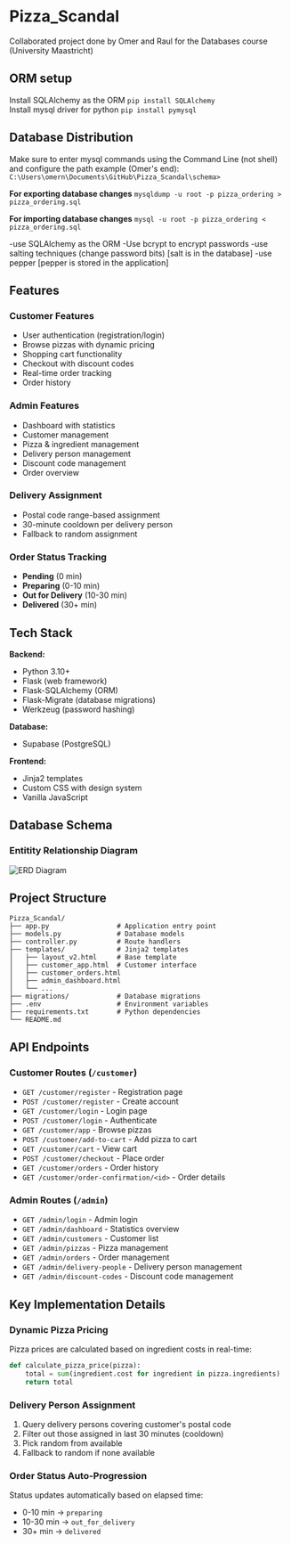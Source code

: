 # Pizza_Scandal
Collaborated project done by Omer and Raul for the Databases course (University Maastricht)
## ORM setup
Install SQLAlchemy as the ORM `pip install SQLAlchemy`  
Install mysql driver for python `pip install pymysql`  

## Database Distribution
Make sure to enter mysql commands using the Command Line (not shell) and configure the path
example (Omer's end): `C:\Users\omern\Documents\GitHub\Pizza_Scandal\schema>`

**For exporting database changes**
`mysqldump -u root -p pizza_ordering > pizza_ordering.sql`

**For importing database changes**
`mysql -u root -p pizza_ordering < pizza_ordering.sql`

-use SQLAlchemy as the ORM
-Use bcrypt to encrypt passwords 
-use salting techniques (change password bits) [salt is in the database]
-use pepper [pepper is stored in the application]

## Features
 
### Customer Features
- User authentication (registration/login)
- Browse pizzas with dynamic pricing
- Shopping cart functionality
- Checkout with discount codes
- Real-time order tracking
- Order history
### Admin Features
- Dashboard with statistics
- Customer management
- Pizza & ingredient management
- Delivery person management
- Discount code management
- Order overview
### Delivery Assignment
- Postal code range-based assignment
- 30-minute cooldown per delivery person
- Fallback to random assignment
### Order Status Tracking
- **Pending** (0 min)
- **Preparing** (0-10 min)
- **Out for Delivery** (10-30 min)
- **Delivered** (30+ min)


## Tech Stack

**Backend:**
- Python 3.10+
- Flask (web framework)
- Flask-SQLAlchemy (ORM)
- Flask-Migrate (database migrations)
- Werkzeug (password hashing)

**Database:**
- Supabase (PostgreSQL)

**Frontend:**
- Jinja2 templates
- Custom CSS with design system
- Vanilla JavaScript

## Database Schema 

### Entitity Relationship Diagram

![ERD Diagram]()

## Project Structure

```
Pizza_Scandal/
├── app.py                 # Application entry point
├── models.py              # Database models
├── controller.py          # Route handlers
├── templates/             # Jinja2 templates
│   ├── layout_v2.html     # Base template
│   ├── customer_app.html  # Customer interface
│   ├── customer_orders.html
│   ├── admin_dashboard.html
│   └── ...
├── migrations/            # Database migrations
├── .env                   # Environment variables
├── requirements.txt       # Python dependencies
└── README.md
```

## API Endpoints

### Customer Routes (`/customer`)
- `GET /customer/register` - Registration page
- `POST /customer/register` - Create account
- `GET /customer/login` - Login page
- `POST /customer/login` - Authenticate
- `GET /customer/app` - Browse pizzas
- `POST /customer/add-to-cart` - Add pizza to cart
- `GET /customer/cart` - View cart
- `POST /customer/checkout` - Place order
- `GET /customer/orders` - Order history
- `GET /customer/order-confirmation/<id>` - Order details

### Admin Routes (`/admin`)
- `GET /admin/login` - Admin login
- `GET /admin/dashboard` - Statistics overview
- `GET /admin/customers` - Customer list
- `GET /admin/pizzas` - Pizza management
- `GET /admin/orders` - Order management
- `GET /admin/delivery-people` - Delivery person management
- `GET /admin/discount-codes` - Discount code management


## Key Implementation Details

### Dynamic Pizza Pricing
Pizza prices are calculated based on ingredient costs in real-time:
```python
def calculate_pizza_price(pizza):
    total = sum(ingredient.cost for ingredient in pizza.ingredients)
    return total
```

### Delivery Person Assignment
1. Query delivery persons covering customer's postal code
2. Filter out those assigned in last 30 minutes (cooldown)
3. Pick random from available
4. Fallback to random if none available

### Order Status Auto-Progression
Status updates automatically based on elapsed time:
- 0-10 min → `preparing`
- 10-30 min → `out_for_delivery`
- 30+ min → `delivered`